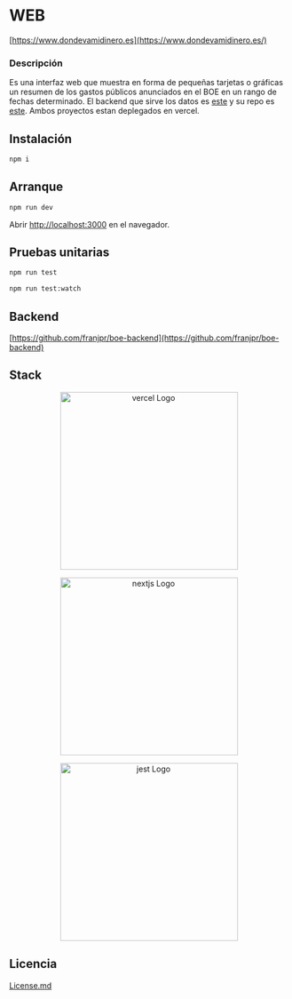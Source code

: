 # WEB
[https://www.dondevamidinero.es](https://www.dondevamidinero.es/)

### Descripción

Es una interfaz web que muestra en forma de pequeñas tarjetas o gráficas un resumen de los gastos públicos anunciados en el BOE en un rango de fechas determinado.
El backend que sirve los datos es [este](https://boe-backend.vercel.app/) y su repo es [este](https://github.com/franjpr/boe-backend). Ambos proyectos estan deplegados en vercel.

## Instalación

```bash
npm i
```

## Arranque

```bash
npm run dev
```

Abrir [http://localhost:3000](http://localhost:3000) en el navegador.

## Pruebas unitarias

```bash
npm run test
```

```bash
npm run test:watch
```

## Backend
[https://github.com/franjpr/boe-backend](https://github.com/franjpr/boe-backend)

## Stack

<p align="center">
  <a href="http://vercel.com/" target="blank"><img src="https://logovtor.com/wp-content/uploads/2020/10/vercel-inc-logo-vector.png" width="320" alt="vercel Logo" /></a>
</p>
<p align="center">
  <a href="http://nextjs.org/" target="blank"><img src="https://upload.wikimedia.org/wikipedia/commons/thumb/8/8e/Nextjs-logo.svg/800px-Nextjs-logo.svg.png" width="320" alt="nextjs Logo" /></a>
</p>
<p align="center">
  <a href="https://jestjs.io/" target="blank"><img src="https://cdn-images-1.medium.com/max/1200/1*Q26gw-kNzOXUqZKRr04T-g.png" width="320" alt="jest Logo" /></a>
</p>

## Licencia

[License.md](https://github.com/franjpr/boe-frontend/blob/main/license.md)
